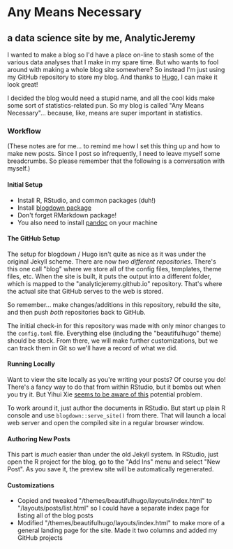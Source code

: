 # Any Means Necessary
## a data science site by me, AnalyticJeremy

I wanted to make a blog so I'd have a place on-line to stash some of the various data analyses that I make in my spare time.  But who wants
to fool around with making a whole blog site somewhere?  So instead I'm just using my GitHub repository to store my blog.  And thanks to
[Hugo](https://gohugo.io/), I can make it look great!

I decided the blog would need a stupid name, and all the cool kids make some sort of statistics-related pun.  So my blog is called "Any Means Necessary"...
because, like, means are super important in statistics.

### Workflow
(These notes are for me... to remind me how I set this thing up and how to make new posts.  Since I post so infrequently, I need to leave myself
some breadcrumbs. So please remember that the following is a conversation with myself.)

#### Initial Setup
- Install R, RStudio, and common packages (duh!)
- Install [blogdown package](https://bookdown.org/yihui/blogdown/installation.html)
- Don't forget RMarkdown package!
- You also need to install [pandoc](https://pandoc.org/installing.html) on your machine

#### The GitHub Setup
The setup for blogdown / Hugo isn't quite as nice as it was under the original Jekyll scheme.  There are now *two different repositories*.
There's this one call "blog" where we store all of the config files, templates, theme files, etc.  When the site is built, it puts the
output into a different folder, which is mapped to the "analyticjeremy.github.io" repository.  That's where the actual site that GitHub
serves to the web is stored.

So remember... make changes/additions in this repository, rebuild the site, and then push *both* repositories back to GitHub.

The initial check-in for this repository was made with only minor changes to the `config.toml` file.  Everything else (including
the "beautifulhugo" theme) should be stock.  From there, we will make further customizations, but we can track them in Git so
we'll have a record of what we did.

#### Running Locally
Want to view the site locally as you're writing your posts?  Of course you do!  There's a fancy way to do that from within RStudio,
but it bombs out when you try it.  But Yihui Xie [seems to be aware of this](https://bookdown.org/yihui/blogdown/rstudio-ide.html)
potential problem.

To work around it, just author the documents in RStudio.  But start up plain R console and use `blogdown::serve_site()` from there.
That will launch a local web server and open the compiled site in a regular browser window.

#### Authoring New Posts
This part is *much* easier than under the old Jekyll system.  In RStudio, just open the R project for the blog, go to the "Add Ins" menu
and select "New Post".  As you save it, the preview site will be automatically regenerated.

#### Customizations
 - Copied and tweaked "/themes/beautifulhugo/layouts/index.html" to "/layouts/posts/list.html" so I could have a separate index
 page for listing all of the blog posts
 - Modified "/themes/beautifulhugo/layouts/index.html" to make more of a general landing page for the site.  Made it two columns
 and added my GitHub projects
